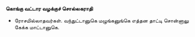 **கொங்கு வட்டார வழக்குச் சொல்லகராதி**
- ரோசமில்லாதவர்கள். வந்துட்டானுகெ மழுங்கனுங்கெ எத்தன தாட்டி சொன்னாலு கேக்க மாட்டானுகெ.

